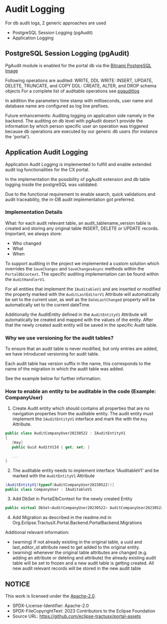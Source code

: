 # Audit Logging

For db audit logs, 2 generic approaches are used

- PostgreSQL Session Logging (pgAudit)
- Application Logging

## PostgreSQL Session Logging (pgAudit)

PgAudit module is enabled for the portal db via the [Bitnami PostgreSQL Image](https://github.com/bitnami/bitnami-docker-postgresql#auditing)

Following operations are audited: WRITE, DDL
WRITE: INSERT, UPDATE, DELETE, TRUNCATE, and COPY
DDL: CREATE, ALTER, and DROP schema objects
For a complete list of auditable operations see [pgauditlog](https://github.com/pgaudit/pgaudit#pgauditlog)

In addition the parameters time stamp with milliseconds, user name and database name are configured as log line prefixes.

Future enhancements: Auditing logging on application side namely in the backend. The auditing on db level with pgAudit doesn't provide the information by which person specific user an operation was triggered because db operations are executed by our generic db users (for instance the 'portal').

## Application Audit Logging

Application Audit Logging is implemented to fulfill and enable extended audit log functionalities for the CX portal.

In the implementation the possibility of pgAudit extension and db table logging inside the postgreSQL was validated.

Due to the functional requirement to enable search, quick validations and audit traceability, the in-DB audit implementation got preferred.

### Implementation Details

What: for each audit relevant table, an audit_tablename_version table is created and storing any original table INSERT, DELETE or UPDATE records. Important, we always store:

- Who changed
- What
- When

To support auditing in the project we implemented a custom solution which overrides the `SaveChanges` and `SaveChangesAsync` methods within the `PortalDbContext`. The specific auditing implementation can be found within the `AuditHandlerV1`.

For all entities that implement the `IAuditableV1` and are inserted or modified the property marked with the `AuditLastEditorV1` Attribute will automatically be set to the current user, as well as the `DateLastChanged` property will be automatically set to the current dateTime.

Additionally the AuditEntity defined in the `AuditEntityV1` Attribute will automatically be created and mapped with the values of the entity. After that the newly created audit entity will be saved in the specific Audit table.

### Why we use versioning for the audit tables?

To ensure that an audit table is never modified, but only entries are added, we have introduced versioning for audit table.

Each audit table has version suffix in the name, this corresponds to the name of the migration in which the audit table was added.

See the example below for further information:

### How to enable an entity to be auditable in the code (Example: CompanyUser)

1. Create Audit entity which should contains all properties that are no navigation properties from the auditable entity. The audit entity must implement the `IAuditEntityV1` interface and mark the with the `Key` Attribute.

```c#
public class AuditCompanyUser20230522 : IAuditEntityV1
{
   [Key]
   public Guid AuditV1Id { get; set; }

   ...
}
```

2. The auditable entity needs to implement interface 'IAuditableV1' and be marked with the `AuditEntityV1` Attribute

```c#
[AuditEntityV1(typeof(AuditCompanyUser20230522))]
public class CompanyUser : IAuditableV1
```

3. Add DbSet in PortalDbContext for the newly created Entity

```c#
public virtual DbSet<AuditCompanyUser20230522> AuditCompanyUser20230522 { get; set; } = default!;
```

4. Add Migration as described in the readme.md in Org.Eclipse.TractusX.Portal.Backend.PortalBackend.Migrations

Additional relevant information:

- (warning) If not already existing in the original table, a uuid and last_editor_id attribute need to get added to the original entity.
- (warning) whenever the original table attributes are changed (e.g. adding an attribute or deleting and attribute) the already existing audit table will be set to frozen and a new audit table is getting created. All new audit relevant records will be stored in the new audit table

## NOTICE

This work is licensed under the [Apache-2.0](https://www.apache.org/licenses/LICENSE-2.0).

- SPDX-License-Identifier: Apache-2.0
- SPDX-FileCopyrightText: 2023 Contributors to the Eclipse Foundation
- Source URL: https://github.com/eclipse-tractusx/portal-assets
